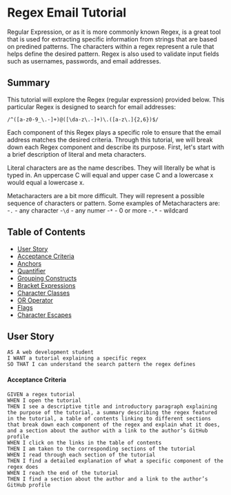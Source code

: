 # Regex Email Tutorial

Regular Expression, or as it is more commonly known Regex, is a great tool that is used for extracting specific information from strings that are based on predined patterns. The characters within a regex represent a rule that helps define the desired pattern. Regex is also used to validate input fields such as usernames, passwords, and email addresses.

## Summary
This tutorial will explore the Regex (regular expression) provided below. This particular Regex is designed to search for email addresses:

` /^([a-z0-9_\.-]+)@([\da-z\.-]+)\.([a-z\.]{2,6})$/ `

Each component of this Regex plays a specific role to ensure that the email address matches the desired criteria. Through this tutorial, we will break down each Regex component and describe its purpose. First, let's start with a brief description of literal and meta characters. 

Literal characters are as the name describes. They will literally be what is typed in. An uppercase C will equal and upper case C and a lowercase x would equal a lowercase x. 

Metacharacters are a bit more difficult. They will represent a possible sequence of characters or pattern. 
Some examples of Metacharacters are: 
-```.``` - any character
-```\d``` - any numer
-```*``` - 0 or more
-```.*``` - wildcard

## Table of Contents 
- [User Story](#User-Story)
- [Acceptance Criteria](#Acceptance-Criteria)
- [Anchors](#anchors)
- [Quantifier](#quantifiers)
- [Grouping Constructs](#grouping-constructs)
- [Bracket Expressions](#bracket-expressions)
- [Character Classes](#character-classes)
- [OR Operator](#or-operator)
- [Flags](#flags)
- [Character Escapes](#character-escapes)

## User Story 
```
AS A web development student
I WANT a tutorial explaining a specific regex
SO THAT I can understand the search pattern the regex defines
```


#### Acceptance Criteria
```
GIVEN a regex tutorial
WHEN I open the tutorial
THEN I see a descriptive title and introductory paragraph explaining the purpose of the tutorial, a summary describing the regex featured in the tutorial, a table of contents linking to different sections that break down each component of the regex and explain what it does, and a section about the author with a link to the author’s GitHub profile
WHEN I click on the links in the table of contents
THEN I am taken to the corresponding sections of the tutorial
WHEN I read through each section of the tutorial
THEN I find a detailed explanation of what a specific component of the regex does
WHEN I reach the end of the tutorial
THEN I find a section about the author and a link to the author’s GitHub profile
```
